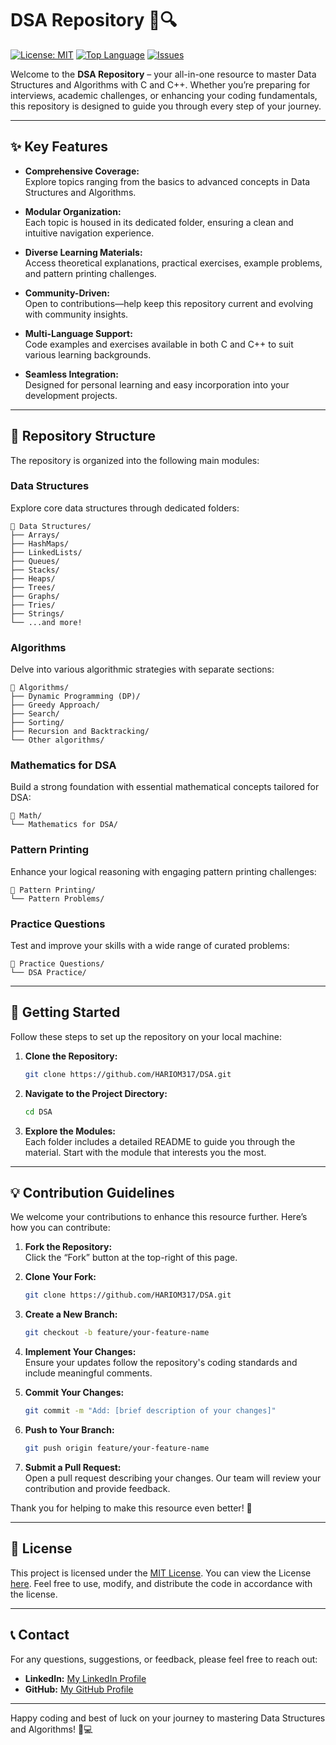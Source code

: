 # DSA Repository 🧠🔍

[![License: MIT](https://img.shields.io/badge/License-MIT-yellow.svg)](https://opensource.org/licenses/MIT)
[![Top Language](https://img.shields.io/github/languages/top/HARIOM317/DSA)](https://github.com/HARIOM317/DSA)
[![Issues](https://img.shields.io/github/issues/HARIOM317/DSA)](https://github.com/HARIOM317/DSA/issues)

Welcome to the **DSA Repository** – your all-in-one resource to master Data Structures and Algorithms with C and C++. Whether you’re preparing for interviews, academic challenges, or enhancing your coding fundamentals, this repository is designed to guide you through every step of your journey.

---

## ✨ Key Features

- **Comprehensive Coverage:**  
  Explore topics ranging from the basics to advanced concepts in Data Structures and Algorithms.

- **Modular Organization:**  
  Each topic is housed in its dedicated folder, ensuring a clean and intuitive navigation experience.

- **Diverse Learning Materials:**  
  Access theoretical explanations, practical exercises, example problems, and pattern printing challenges.

- **Community-Driven:**  
  Open to contributions—help keep this repository current and evolving with community insights.

- **Multi-Language Support:**  
  Code examples and exercises available in both C and C++ to suit various learning backgrounds.

- **Seamless Integration:**  
  Designed for personal learning and easy incorporation into your development projects.

---

## 📂 Repository Structure

The repository is organized into the following main modules:

### Data Structures
Explore core data structures through dedicated folders:
```
📂 Data Structures/
├── Arrays/
├── HashMaps/
├── LinkedLists/
├── Queues/
├── Stacks/
├── Heaps/
├── Trees/
├── Graphs/
├── Tries/
├── Strings/
└── ...and more!
```

### Algorithms
Delve into various algorithmic strategies with separate sections:
```
📂 Algorithms/
├── Dynamic Programming (DP)/
├── Greedy Approach/
├── Search/
├── Sorting/
├── Recursion and Backtracking/
└── Other algorithms/
```

### Mathematics for DSA
Build a strong foundation with essential mathematical concepts tailored for DSA:
```
📂 Math/
└── Mathematics for DSA/
```

### Pattern Printing
Enhance your logical reasoning with engaging pattern printing challenges:
```
📂 Pattern Printing/
└── Pattern Problems/
```

### Practice Questions
Test and improve your skills with a wide range of curated problems:
```
📂 Practice Questions/
└── DSA Practice/
```

---

## 🚀 Getting Started

Follow these steps to set up the repository on your local machine:

1. **Clone the Repository:**
   ```bash
   git clone https://github.com/HARIOM317/DSA.git
   ```

2. **Navigate to the Project Directory:**
   ```bash
   cd DSA
   ```

3. **Explore the Modules:**  
   Each folder includes a detailed README to guide you through the material. Start with the module that interests you the most.

---

## 💡 Contribution Guidelines

We welcome your contributions to enhance this resource further. Here’s how you can contribute:

1. **Fork the Repository:**  
   Click the “Fork” button at the top-right of this page.

2. **Clone Your Fork:**
   ```bash
   git clone https://github.com/HARIOM317/DSA.git
   ```

3. **Create a New Branch:**
   ```bash
   git checkout -b feature/your-feature-name
   ```

4. **Implement Your Changes:**  
   Ensure your updates follow the repository's coding standards and include meaningful comments.

5. **Commit Your Changes:**
   ```bash
   git commit -m "Add: [brief description of your changes]"
   ```

6. **Push to Your Branch:**
   ```bash
   git push origin feature/your-feature-name
   ```

7. **Submit a Pull Request:**  
   Open a pull request describing your changes. Our team will review your contribution and provide feedback.

Thank you for helping to make this resource even better! 🎉

---

## 📜 License

This project is licensed under the [MIT License](https://opensource.org/licenses/MIT). You can view the License [here](LICENSE). Feel free to use, modify, and distribute the code in accordance with the license.

---

## 📞 Contact

For any questions, suggestions, or feedback, please feel free to reach out:

- **LinkedIn:** [My LinkedIn Profile](https://www.linkedin.com/in/hariom-singh-mewada)
- **GitHub:** [My GitHub Profile](https://github.com/HARIOM317)

---

Happy coding and best of luck on your journey to mastering Data Structures and Algorithms! 🚀💻
